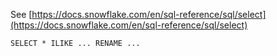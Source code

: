 See [https://docs.snowflake.com/en/sql-reference/sql/select](https://docs.snowflake.com/en/sql-reference/sql/select)
```
SELECT * ILIKE ... RENAME ...
```
